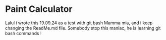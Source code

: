 # Paint Calculator
 Lalul i wrote this 19.09.24 as a test with git bash
 Mamma mia, and i keep changing the ReadMe.md file. Somebody stop this maniac, he is learning git bash commands !
